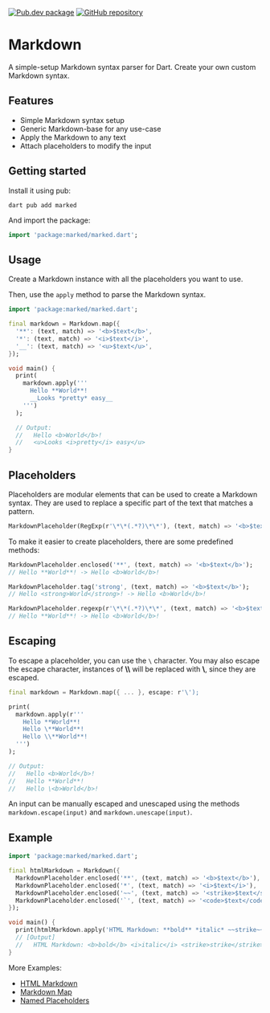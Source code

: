 [![Pub.dev package](https://img.shields.io/badge/pub.dev-marked-blue)](https://pub.dev/packages/marked)
[![GitHub repository](https://img.shields.io/badge/GitHub-Markdown--dart-blue?logo=github)](https://github.com/DrafaKiller/Markdown-dart)

# Markdown

A simple-setup Markdown syntax parser for Dart.
Create your own custom Markdown syntax.

## Features

* Simple Markdown syntax setup
* Generic Markdown-base for any use-case
* Apply the Markdown to any text
* Attach placeholders to modify the input

## Getting started

Install it using pub:
```
dart pub add marked
```

And import the package:
```dart
import 'package:marked/marked.dart';
```

## Usage

Create a Markdown instance with all the placeholders you want to use.

Then, use the `apply` method to parse the Markdown syntax.

```dart
import 'package:marked/marked.dart';

final markdown = Markdown.map({
  '**': (text, match) => '<b>$text</b>',
  '*': (text, match) => '<i>$text</i>',
  '__': (text, match) => '<u>$text</u>',
});

void main() {
  print(
    markdown.apply('''
      Hello **World**!
      __Looks *pretty* easy__
    ''')
  );

  // Output:
  //   Hello <b>World</b>!
  //   <u>Looks <i>pretty</i> easy</u>
}
```

## Placeholders

Placeholders are modular elements that can be used to create a Markdown syntax.
They are used to replace a specific part of the text that matches a pattern.

```dart
MarkdownPlaceholder(RegExp(r'\*\*(.*?)\*\*'), (text, match) => '<b>$text</b>');
```

To make it easier to create placeholders, there are some predefined methods:

```dart
MarkdownPlaceholder.enclosed('**', (text, match) => '<b>$text</b>');
// Hello **World**! -> Hello <b>World</b>!

MarkdownPlaceholder.tag('strong', (text, match) => '<b>$text</b>');
// Hello <strong>World</strong>! -> Hello <b>World</b>!

MarkdownPlaceholder.regexp(r'\*\*(.*?)\*\*', (text, match) => '<b>$text</b>');
// Hello **World**! -> Hello <b>World</b>!
```

## Escaping

  To escape a placeholder, you can use the `\` character.
  You may also escape the escape character, instances of **\\\\** will be replaced with **\\**, since they are escaped.

  ```dart
  final markdown = Markdown.map({ ... }, escape: r'\');

  print(
    markdown.apply(r'''
      Hello **World**!
      Hello \**World**!
      Hello \\**World**!
    ''')
  );

  // Output:
  //   Hello <b>World</b>!
  //   Hello **World**!
  //   Hello \<b>World</b>!
  ```

  An input can be manually escaped and unescaped using the methods `markdown.escape(input)` and `markdown.unescape(input)`.

## Example

```dart
import 'package:marked/marked.dart';

final htmlMarkdown = Markdown({
  MarkdownPlaceholder.enclosed('**', (text, match) => '<b>$text</b>'),
  MarkdownPlaceholder.enclosed('*', (text, match) => '<i>$text</i>'),
  MarkdownPlaceholder.enclosed('~~', (text, match) => '<strike>$text</strike>'),
  MarkdownPlaceholder.enclosed('`', (text, match) => '<code>$text</code>'),
});

void main() {
  print(htmlMarkdown.apply('HTML Markdown: **bold** *italic* ~~strike~~ `code`'));
  // [Output]
  //   HTML Markdown: <b>bold</b> <i>italic</i> <strike>strike</strike> <code>code</code>
}
```

More Examples:
* [HTML Markdown](https://pub.dev/packages/marked/example)
* [Markdown Map](https://github.com/DrafaKiller/Markdown-dart/blob/main/example/mapped.dart)
* [Named Placeholders](https://github.com/DrafaKiller/Markdown-dart/blob/main/example/named.dart)